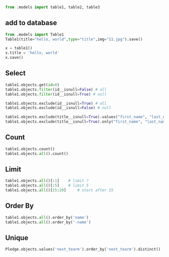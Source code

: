 ```python
from .models import table1, table2, table3
```


## add to database
```python
from .models import Table1
Table1(title="hello, world",type="title",img="11.jpg").save()

x = table1()
x.title = 'hello, world'
x.save()
```


## Select
```python
table1.objects.get(id=8)
table1.objects.filter(id__isnull=False) # all
table1.objects.filter(id__isnull=True) # null

table1.objects.exclude(id__isnull=True) # all
table1.objects.exclude(id__isnull=False) # null

table1.objects.exclude(title__isnull=True).values("first_name", "last_name")
table1.objects.exclude(title__isnull=True).only("first_name", "last_name")
```

## Count
```python
table1.objects.count()
table1.objects.all().count()
```

## Limit
```python
table1.objects.all()[:1] 	# limit ?
table1.objects.all()[:5] 	# limit 5
table1.objects.all()[15:20] 	# start after 15
```

## Order By
```python
table1.objects.all().order_by('name')
table1.objects.all().order_by('-name')
```


## Unique
```py
Pledge.objects.values('next_tearm').order_by('next_tearm').distinct()
```
